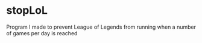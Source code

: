 # stopLoL
Program I made to prevent League of Legends from running when a number of games per day is reached

